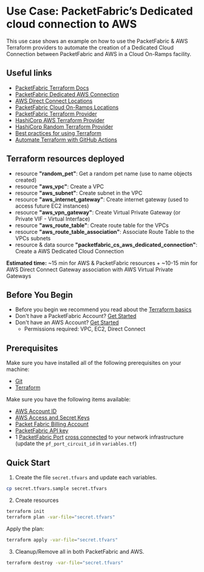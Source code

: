 # Use Case: PacketFabric’s Dedicated cloud connection to AWS

This use case shows an example on how to use the PacketFabric & AWS Terraform providers 
to automate the creation of a Dedicated Cloud Connection between PacketFabric and AWS in a Cloud On-Ramps facility.

## Useful links

- [PacketFabric Terraform Docs](https://docs.packetfabric.com/api/terraform/)
- [PacketFabric Dedicated AWS Connection](https://docs.packetfabric.com/cloud/aws/dedicated/create/)
- [AWS Direct Connect Locations](https://aws.amazon.com/directconnect/locations/)
- [PacketFabric Cloud On-Ramps Locations](https://packetfabric.com/locations/cloud-on-ramps)
- [PacketFabric Terraform Provider](https://registry.terraform.io/providers/PacketFabric/packetfabric)
- [HashiCorp AWS Terraform Provider](https://registry.terraform.io/providers/hashicorp/aws)
- [HashiCorp Random Terraform Provider](https://registry.terraform.io/providers/hashicorp/random)
- [Best practices for using Terraform](https://cloud.google.com/docs/terraform/best-practices-for-terraform)
- [Automate Terraform with GitHub Actions](https://learn.hashicorp.com/tutorials/terraform/github-actions?in=terraform/automation)

## Terraform resources deployed

- resource **"random_pet"**: Get a random pet name (use to name objects created)
- resource **"aws_vpc"**: Create a VPC
- resource **"aws_subnet"**: Create subnet in the VPC
- resource **"aws_internet_gateway"**: Create internet gateway (used to access future EC2 instances)
- resource **"aws_vpn_gateway"**: Create Virtual Private Gateway (or Private VIF - Virtual Interface)
- resource **"aws_route_table"**: Create route table for the VPCs
- resource **"aws_route_table_association"**: Associate Route Table to the VPCs subnets
- resource & data source **"packetfabric_cs_aws_dedicated_connection"**: Create a AWS Dedicated Cloud Connection 
<!--  - data source **"packetfabric_locations"**: Get PacketFabric available locations -->
<!--  - data source **"aws_dx_locations"**: Get AWS available locations -->
<!--  - resource & data source **"aws_dx_connection"**: Create a Direct Connect Connection in AWS -->
<!--  - resource **"time_sleep" "wait_60_seconds"**: Wait few seconds for the Connections to appear on AWS side -->
<!--  - resource **"packetfabric_outbound_cross_connect"**: Customer Inbound/PacketFabric Outbound Cross Connect using AWS LOA -->
<!--  - resource **"packetfabric_backbone_virtual_circuit"**: Create a Backbone Virtual Circuit between a port and the AWS Dedicated Cloud interface  -->
<!--  - resource **"aws_dx_gateway"**: Create Direct Connect Gateways -->
<!--  - resource **"aws_dx_private_virtual_interface"**: Create Direct Connect Private Virtual interfaces -->
<!--  - resource **"aws_dx_gateway_association"**: Associates a Direct Connect Gateway with a Virtual Private Gateways (VPG) -->

**Estimated time:** ~15 min for AWS & PacketFabric resources + ~10-15 min for AWS Direct Connect Gateway association with AWS Virtual Private Gateways

## Before You Begin

- Before you begin we recommend you read about the [Terraform basics](https://www.terraform.io/intro)
- Don't have a PacketFabric Account? [Get Started](https://docs.packetfabric.com/intro/)
- Don't have an AWS Account? [Get Started](https://aws.amazon.com/free/)
    - Permissions required: VPC, EC2, Direct Connect

## Prerequisites

Make sure you have installed all of the following prerequisites on your machine:

- [Git](https://git-scm.com/downloads)
- [Terraform](https://learn.hashicorp.com/tutorials/terraform/install-cli)

Make sure you have the following items available:

- [AWS Account ID](https://docs.aws.amazon.com/IAM/latest/UserGuide/console_account-alias.html)
- [AWS Access and Secret Keys](https://docs.aws.amazon.com/general/latest/gr/aws-security-credentials.html)
- [Packet Fabric Billing Account](https://docs.packetfabric.com/api/examples/account_uuid/)
- [PacketFabric API key](https://docs.packetfabric.com/admin/my_account/keys/)
- 1 [PacketFabric Port](https://docs.packetfabric.com/ports/) [cross connected](https://docs.packetfabric.com/xconnect/) to your network infrastructure (update the ``pf_port_circuit_id`` in ``variables.tf``)

## Quick Start

1. Create the file ``secret.tfvars`` and update each variables.

```sh
cp secret.tfvars.sample secret.tfvars
```

2. Create resources 
```sh
terraform init
terraform plan -var-file="secret.tfvars"
```

Apply the plan:

```sh
terraform apply -var-file="secret.tfvars"
```

3. Cleanup/Remove all in both PacketFabric and AWS.

```sh
terraform destroy -var-file="secret.tfvars"
```

